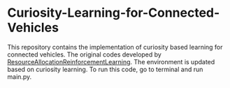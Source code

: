 # Curiosity-Learning-for-Connected-Vehicles

This repository contains the implementation of curiosity based learning for connected vehicles. The original codes developed by 
[ResourceAllocationReinforcementLearning](https://github.com/haoyye/ResourceAllocationReinforcementLearning). The environment is updated based on curiosity 
learning. To run this code, go to terminal and run main.py. 
